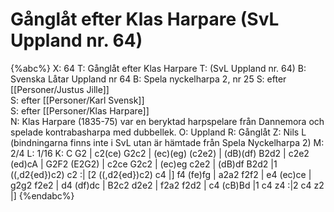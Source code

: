 # Gånglåt efter Klas Harpare (SvL Uppland nr. 64)

{%abc%}
X: 64
T: Gånglåt efter Klas Harpare
T: (SvL Uppland nr. 64)
B: Svenska Låtar Uppland nr 64
B: Spela nyckelharpa 2, nr 25
S: efter [[Personer/Justus Jille]]  
S: efter [[Personer/Karl Svensk]]  
S: efter [[Personer/Klas Harpare]]  
N: Klas Harpare (1835-75) var en beryktad harpspelare från Dannemora och spelade kontrabasharpa med dubbellek.
O: Uppland
R: Gånglåt
Z: Nils L (bindningarna finns inte i SvL utan är hämtade från Spela Nyckelharpa 2)
M: 2/4
L: 1/16
K: C
G2 | c2(ce) G2c2 | (ec)(eg) (c2e2) | (dB)(df) B2d2 | c2e2 (ed)cA | 
     G2F2 (E2G2) | c2ce G2c2 | (ec)eg c2e2 | (dB)df B2d2 |1 ((,d2{ed})c2) c2 :|
[2 ((,d2{ed})c2) c4 |] f4 (fe)fg | a2a2 f2f2 | e4 (ec)ce | g2g2 f2e2 | 
d4 (df)dc | B2c2 d2e2 | f2a2 f2d2 | c4 (cB)Bd |1 c4 z4 :|2 c4 z2 |]
{%endabc%}

